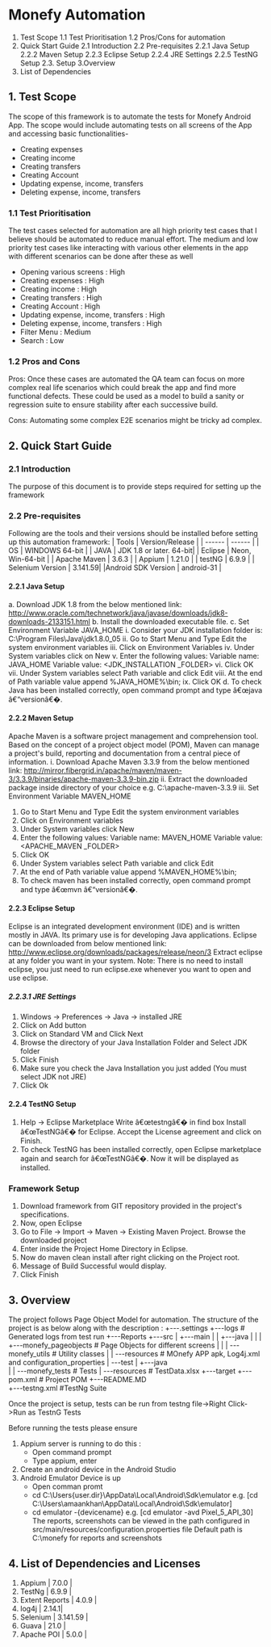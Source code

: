 # Monefy Automation
1. Test Scope
1.1 Test Prioritisation
1.2 Pros/Cons for automation
2. Quick Start Guide
2.1  Introduction
2.2  Pre-requisites
2.2.1 Java Setup
2.2.2 Maven Setup
2.2.3 Eclipse Setup
2.2.4 JRE Settings
2.2.5 TestNG Setup
2.3. Setup
3.Overview
4. List of Dependencies

## 1. Test Scope
The scope of this framework is to automate the tests for Monefy Android App. The scope would include automating tests on all screens of the App and accessing basic functionalities-
- Creating expenses
- Creating income
- Creating transfers
- Creating Account
- Updating expense, income, transfers
- Deleting expense, income, transfers

### 1.1 Test Prioritisation 
The test cases selected for automation are all high priority test cases that I believe should be automated to reduce manual effort. The medium and low priority test cases like interacting with various other elements in the app with different scenarios can be done after these as well
- Opening various screens : High
- Creating expenses : High
- Creating income : High
- Creating transfers : High
- Creating Account : High
- Updating expense, income, transfers : High
- Deleting expense, income, transfers : High
- Filter Menu : Medium
- Search : Low

### 1.2 Pros and Cons
Pros:
Once these cases are automated the QA team can focus on more complex real life scenarios which could break the app and find more functional defects. These could be used as a model to build a sanity or regression suite to ensure stability after each successive build.

Cons:
Automating some complex E2E scenarios might be tricky ad complex.

## 2. Quick Start Guide
### 2.1 Introduction
The purpose of this document is to provide steps required for setting up the framework

### 2.2 Pre-requisites
Following are the tools and their versions should be installed before setting up this automation framework:
| Tools | Version/Release |
| ------ | ------ |
| OS | WINDOWS 64-bit |
| JAVA | JDK 1.8 or later. 64-bit|
| Eclipse | Neon, Win-64-bit |
| Apache Maven | 3.6.3 |
| Appium | 1.21.0 |
| testNG | 6.9.9 |
| Selenium Version | 3.141.59|
|Android SDK Version | android-31 |

#### 2.2.1 Java Setup
a. Download JDK 1.8 from the below mentioned link: http://www.oracle.com/technetwork/java/javase/downloads/jdk8-downloads-2133151.html
b. Install the downloaded executable file.
c. Set Environment Variable JAVA_HOME
i. Consider your JDK installation folder is: C:\Program Files\Java\jdk1.8.0_05
ii. Go to Start Menu and Type Edit the system environment variables
iii. Click on Environment Variables
iv. Under System variables click on New
v. Enter the following values:
Variable name: JAVA_HOME
Variable value: <JDK_INSTALLATION _FOLDER>
vi. Click OK
vii. Under System variables select Path variable and click Edit
viii. At the end of Path variable value append %JAVA_HOME%\bin;
ix. Click OK
d. To check Java has been installed correctly, open command prompt and type â€œjava â€“versionâ€�.
#### 2.2.2 Maven Setup
Apache Maven is a software project management and comprehension tool. Based on the concept of a project object model (POM), Maven can manage a project's build, reporting and documentation from a central piece of information.
i. Download Apache Maven 3.3.9 from the below mentioned link: http://mirror.fibergrid.in/apache/maven/maven-3/3.3.9/binaries/apache-maven-3.3.9-bin.zip
ii. Extract the downloaded package inside directory of your choice e.g. C:\apache-maven-3.3.9
iii. Set Environment Variable MAVEN_HOME
1. Go to Start Menu and Type Edit the system environment variables
2. Click on Environment variables
3. Under System variables click New
4. Enter the following values:
Variable name: MAVEN_HOME
Variable value: <APACHE_MAVEN _FOLDER>
5. Click OK
6. Under System variables select Path variable and click Edit
7. At the end of Path variable value append %MAVEN_HOME%\bin;
8. To check maven has been installed correctly, open command prompt and type â€œmvn â€“versionâ€�.

#### 2.2.3 Eclipse Setup
Eclipse is an integrated development environment (IDE) and is written mostly in JAVA. Its primary use is for developing Java applications. Eclipse can be downloaded from below mentioned link:
 http://www.eclipse.org/downloads/packages/release/neon/3
Extract eclipse at any folder you want in your system.
Note: There is no need to install eclipse, you just need to run eclipse.exe whenever you want to open and use eclipse.

##### 2.2.3.1 JRE Settings
1. Windows -> Preferences -> Java -> installed JRE
2. Click on Add button
3. Click on Standard VM and Click Next
4. Browse the directory of your Java Installation Folder and Select JDK folder
5. Click Finish
6. Make sure you check the Java Installation you just added (You must select JDK not JRE)
7. Click Ok

#### 2.2.4 TestNG Setup
1. Help -> Eclipse Marketplace
Write â€œtestngâ€� in find box
Install â€œTestNGâ€� for Eclipse.
Accept the License agreement and click on Finish.
2. To check TestNG has been installed correctly, open Eclipse marketplace again and search for â€œTestNGâ€�. Now it will be displayed as installed.


### Framework Setup
1. Download framework from GIT repository provided in the project's specifications.
2. Now, open Eclipse
3. Go to File -> Import -> Maven -> Existing Maven Project. Browse the downloaded project
4. Enter inside the Project Home Directory in Eclipse.
5. Now do maven clean install after right clicking on the Project root.
6. Message of Build Successful would display.
10. Click Finish

## 3. Overview
The project follows Page Object Model for automation. The structure of the project is as below along with the description :
+---.settings
+---logs							# Generated logs from test run
+---Reports
+---src
|   +---main
|   |   +---java
|   |   |   +---monefy_pageobjects	# Page Objects for different screens
|   |   |   \---monefy_utils		# Utility classes
|   |   \---resources				# MOnefy APP apk, Log4j.xml and configuration_properties
|   \---test
|       +---java					
|       |   \---monefy_tests		# Tests
|       \---resources				# TestData.xlsx
+---target
+---pom.xml							# Project POM
+---README.MD						
+---testng.xml						#TestNg Suite

Once the project is setup, tests can be run from testng file->Right Click->Run as TestnG Tests

Before running the tests please ensure
1. Appium server is running to do this :
	- Open command prompt
	- Type appium, enter
2. Create an android device in the Android Studio 
2. Android Emulator Device is up
	- Open comman promt
	- cd C:\Users\{user.dir}\AppData\Local\Android\Sdk\emulator e.g. [cd C:\Users\amaankhan\AppData\Local\Android\Sdk\emulator]
	- cd emulator -{devicename} e.g. [cd emulator -avd Pixel_5_API_30]
The reports, screenshots can be viewed in the path configured in src/main/resources/configuration.properties file
Default path is C:\monefy for reports and screenshots



## 4. List of Dependencies and Licenses
1. Appium 			| 7.0.0 | 
2. TestNg 			| 6.9.9 |
3. Extent Reports 	| 4.0.9 |
4. log4j 			| 2.14.1|
5. Selenium 		| 3.141.59 |
6. Guava 			| 21.0 |
7. Apache POI 		| 5.0.0 |